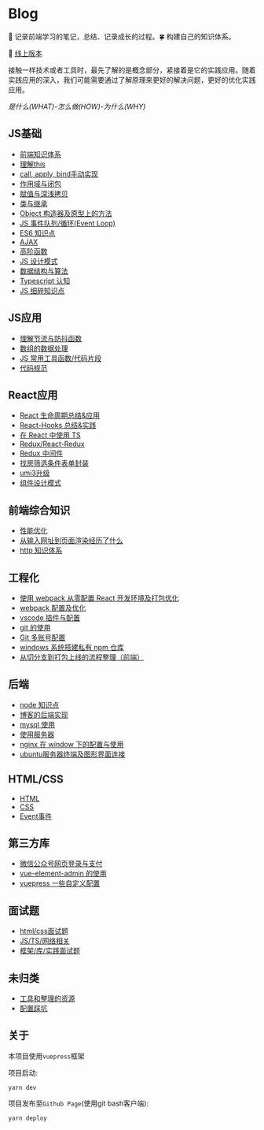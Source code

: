 # Blog

:seedling: 记录前端学习的笔记，总结、记录成长的过程。:four_leaf_clover: 构建自己的知识体系。

:whale: [线上版本](https://xblcity.github.io/blog/)

接触一样技术或者工具时，最先了解的是概念部分，紧接着是它的实践应用。随着实践应用的深入，我们可能需要通过了解原理来更好的解决问题，更好的优化实践应用。

_是什么(WHAT)-怎么做(HOW)-为什么(WHY)_

## JS基础
     
- [前端知识体系](https://github.com/xblcity/blog/blob/master/js-base/summary.md)
- [理解this](https://github.com/xblcity/blog/blob/master/js-base/this.md)
- [call, apply, bind手动实现](https://github.com/xblcity/blog/blob/master/js-base/call.md)
- [作用域与闭包](https://github.com/xblcity/blog/blob/master/js-base/scope-closures.md)
- [赋值与深浅拷贝](https://github.com/xblcity/blog/blob/master/js-base/copy.md)
- [类与继承](https://github.com/xblcity/blog/blob/master/js-base/inherit.md)
- [Object 构造器及原型上的方法](https://github.com/xblcity/blog/blob/master/js-base/object-methods.md)
- [JS 事件队列/循环(Event Loop)](https://github.com/xblcity/blog/blob/master/js-base/eventloop.md)
- [ES6 知识点](https://github.com/xblcity/blog/blob/master/js-base/es6.md)
- [AJAX](https://github.com/xblcity/blog/blob/master/js-base/ajax.md)
- [高阶函数](https://github.com/xblcity/blog/blob/master/js-base/func-program.md)
- [JS 设计模式](https://github.com/xblcity/blog/blob/master/js-base/design-mode.md)
- [数据结构与算法](https://github.com/xblcity/blog/blob/master/js-base/algorithm.md)
- [Typescript 认知](https://github.com/xblcity/blog/blob/master/js-base/ts-basic.md)
- [JS 细碎知识点](https://github.com/xblcity/blog/blob/master/js-base/knowledge-points.md)
    
## JS应用
     
- [理解节流与防抖函数](https://github.com/xblcity/blog/blob/master/js-practice/throttle.md)
- [数组的数据处理](https://github.com/xblcity/blog/blob/master/js-practice/array.md)
- [JS 常用工具函数/代码片段](https://github.com/xblcity/blog/blob/master/js-practice/utils.md)
- [代码规范](https://github.com/xblcity/blog/blob/master/js-practice/beautyjs.md)
    
## React应用
     
- [React 生命周期总结&应用](https://github.com/xblcity/blog/blob/master/react/lifecycle.md)
- [React-Hooks 总结&实践](https://github.com/xblcity/blog/blob/master/react/react-hooks.md)
- [在 React 中使用 TS](https://github.com/xblcity/blog/blob/master/react/react-ts.md)
- [Redux/React-Redux](https://github.com/xblcity/blog/blob/master/react/redux.md)
- [Redux 中间件](https://github.com/xblcity/blog/blob/master/react/redux-middleware.md)
- [找房筛选条件表单封装](https://github.com/xblcity/blog/blob/master/react/find-house.md)
- [umi3升级](https://github.com/xblcity/blog/blob/master/react/umi3.md)
- [组件设计模式](https://github.com/xblcity/blog/blob/master/react/component-design-mode.md)
    
## 前端综合知识
     
- [性能优化](https://github.com/xblcity/blog/blob/master/fe-system/performance.md)
- [从输入网址到页面渲染经历了什么](https://github.com/xblcity/blog/blob/master/fe-system/render.md)
- [http 知识体系](https://github.com/xblcity/blog/blob/master/fe-system/http.md)
    
## 工程化
     
- [使用 webpack 从零配置 React 开发环境及打包优化](https://github.com/xblcity/blog/blob/master/fe-engineering/webpack-react.md)
- [webpack 配置及优化](https://github.com/xblcity/blog/blob/master/fe-engineering/webpack.md)
- [vscode 插件与配置](https://github.com/xblcity/blog/blob/master/fe-engineering/vs.md)
- [git 的使用](https://github.com/xblcity/blog/blob/master/fe-engineering/git.md)
- [Git 多账号配置](https://github.com/xblcity/blog/blob/master/fe-engineering/git-account.md)
- [windows 系统搭建私有 npm 仓库](https://github.com/xblcity/blog/blob/master/fe-engineering/private-npm.md)
- [从切分支到打包上线的流程整理（前端）](https://github.com/xblcity/blog/blob/master/fe-engineering/workflow.md)
    
## 后端
     
- [node 知识点](https://github.com/xblcity/blog/blob/master/backend/little-points.md)
- [博客的后端实现](https://github.com/xblcity/blog/blob/master/backend/blog.md)
- [mysql 使用](https://github.com/xblcity/blog/blob/master/backend/mysql.md)
- [使用服务器](https://github.com/xblcity/blog/blob/master/backend/server.md)
- [nginx 在 window 下的配置与使用](https://github.com/xblcity/blog/blob/master/backend/nginx.md)
- [ubuntu服务器终端及图形界面连接](https://github.com/xblcity/blog/blob/master/backend/ubuntu.md)
    
## HTML/CSS
     
- [HTML](https://github.com/xblcity/blog/blob/master/html-css/html.md)
- [CSS](https://github.com/xblcity/blog/blob/master/html-css/css.md)
- [Event事件](https://github.com/xblcity/blog/blob/master/html-css/event.md)
    
## 第三方库
     
- [微信公众号网页登录与支付](https://github.com/xblcity/blog/blob/master/library/wx-web.md)
- [vue-element-admin 的使用](https://github.com/xblcity/blog/blob/master/library/vue-admin.md)
- [vuepress 一些自定义配置](https://github.com/xblcity/blog/blob/master/library/vuepress.md)
    
## 面试题
     
- [html/css面试题](https://github.com/xblcity/blog/blob/master/interview/html.md)
- [JS/TS/网络相关](https://github.com/xblcity/blog/blob/master/interview/js.md)
- [框架/库/实践面试题](https://github.com/xblcity/blog/blob/master/interview/library.md)
    
## 未归类
     
- [工具和整理的资源](https://github.com/xblcity/blog/blob/master/others/tool.md)
- [配置踩坑](https://github.com/xblcity/blog/blob/master/others/config-question.md)
    
## 关于

本项目使用`vuepress`框架

项目启动:

`yarn dev`

项目发布至`Github Page`(使用git bash客户端):

`yarn deploy`
